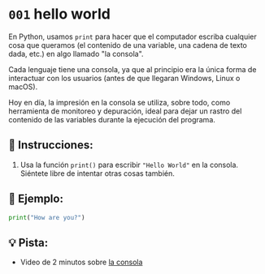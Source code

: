 # `001` hello world

En Python, usamos `print` para hacer que el computador escriba cualquier cosa que queramos (el contenido de una variable, una cadena de texto dada, etc.) en algo llamado "la consola".

Cada lenguaje tiene una consola, ya que al principio era la única forma de interactuar con los usuarios (antes de que llegaran Windows, Linux o macOS).

Hoy en día, la impresión en la consola se utiliza, sobre todo, como herramienta de monitoreo y depuración, ideal para dejar un rastro del contenido de las variables durante la ejecución del programa.

## 📝 Instrucciones:

1. Usa la función `print()` para escribir `"Hello World"` en la consola. Siéntete libre de intentar otras cosas también.

## 📎 Ejemplo:

```py
print("How are you?")
```

## 💡 Pista:

+ Video de 2 minutos sobre [la consola](https://www.youtube.com/watch?v=vROGBvX_MHQ)
